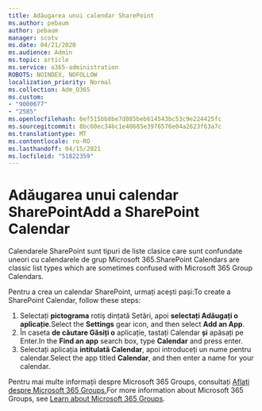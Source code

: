 ```yaml
---
title: Adăugarea unui calendar SharePoint
ms.author: pebaum
author: pebaum
manager: scotv
ms.date: 04/21/2020
ms.audience: Admin
ms.topic: article
ms.service: o365-administration
ROBOTS: NOINDEX, NOFOLLOW
localization_priority: Normal
ms.collection: Adm_O365
ms.custom:
- "9000677"
- "2585"
ms.openlocfilehash: 6ef515bb8be7d085beb614543bc53c9e224425fc
ms.sourcegitcommit: 8bc60ec34bc1e40685e3976576e04a2623f63a7c
ms.translationtype: MT
ms.contentlocale: ro-RO
ms.lasthandoff: 04/15/2021
ms.locfileid: "51822359"
---
```

# <a name="add-a-sharepoint-calendar"></a><span data-ttu-id="703a9-102">Adăugarea unui calendar SharePoint</span><span class="sxs-lookup"><span data-stu-id="703a9-102">Add a SharePoint Calendar</span></span>

<span data-ttu-id="703a9-103">Calendarele SharePoint sunt tipuri de liste clasice care sunt confundate uneori cu calendarele de grup Microsoft 365.</span><span class="sxs-lookup"><span data-stu-id="703a9-103">SharePoint Calendars are classic list types which are sometimes confused with Microsoft 365 Group Calendars.</span></span>
 
<span data-ttu-id="703a9-104">Pentru a crea un calendar SharePoint, urmați acești pași:</span><span class="sxs-lookup"><span data-stu-id="703a9-104">To create a SharePoint Calendar, follow these steps:</span></span>
 
1.  <span data-ttu-id="703a9-105">Selectați **pictograma** rotiș dințată Setări, apoi **selectați Adăugați o aplicație**.</span><span class="sxs-lookup"><span data-stu-id="703a9-105">Select the **Settings** gear icon, and then select **Add an App**.</span></span>
2.  <span data-ttu-id="703a9-106">În caseta **de căutare Găsiți o** aplicație, tastați Calendar **și** apăsați pe Enter.</span><span class="sxs-lookup"><span data-stu-id="703a9-106">In the **Find an app** search box, type **Calendar** and press enter.</span></span>
3.  <span data-ttu-id="703a9-107">Selectați aplicația **intitulată Calendar**, apoi introduceți un nume pentru calendar.</span><span class="sxs-lookup"><span data-stu-id="703a9-107">Select the app titled **Calendar**, and then enter a name for your calendar.</span></span>

<span data-ttu-id="703a9-108">Pentru mai multe informații despre Microsoft 365 Groups, consultați [Aflați despre Microsoft 365 Groups.](https://support.office.com/article/Learn-about-Office-365-groups-b565caa1-5c40-40ef-9915-60fdb2d97fa2)</span><span class="sxs-lookup"><span data-stu-id="703a9-108">For more information about Microsoft 365 Groups, see [Learn about Microsoft 365 Groups](https://support.office.com/article/Learn-about-Office-365-groups-b565caa1-5c40-40ef-9915-60fdb2d97fa2).</span></span>

